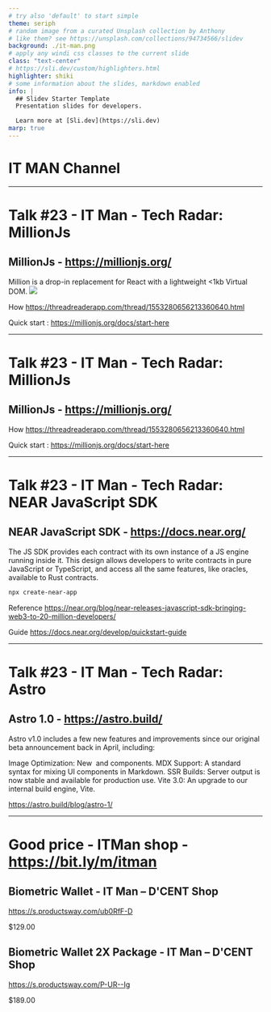 ```yaml
---
# try also 'default' to start simple
theme: seriph
# random image from a curated Unsplash collection by Anthony
# like them? see https://unsplash.com/collections/94734566/slidev
background: ./it-man.png
# apply any windi css classes to the current slide
class: "text-center"
# https://sli.dev/custom/highlighters.html
highlighter: shiki
# some information about the slides, markdown enabled
info: |
  ## Slidev Starter Template
  Presentation slides for developers.

  Learn more at [Sli.dev](https://sli.dev)
marp: true
---
```


# IT MAN Channel

---

# Talk #23 - IT Man - Tech Radar: MillionJs

## MillionJs - https://millionjs.org/

Million is a drop-in replacement for React with a lightweight <1kb Virtual DOM.
<img src="https://pbs.twimg.com/media/FY5XV4xUUAEsEHX.jpg">

How https://threadreaderapp.com/thread/1553280656213360640.html

Quick start : https://millionjs.org/docs/start-here

---

# Talk #23 - IT Man - Tech Radar: MillionJs

## MillionJs - https://millionjs.org/

How https://threadreaderapp.com/thread/1553280656213360640.html

Quick start : https://millionjs.org/docs/start-here

---

# Talk #23 - IT Man - Tech Radar: NEAR JavaScript SDK

## NEAR JavaScript SDK - https://docs.near.org/

The JS SDK provides each contract with its own instance of a JS engine running inside it. This design allows developers to write contracts in pure JavaScript or TypeScript, and access all the same features, like oracles, available to Rust contracts.

```sh
npx create-near-app
```

Reference https://near.org/blog/near-releases-javascript-sdk-bringing-web3-to-20-million-developers/

Guide https://docs.near.org/develop/quickstart-guide

---

# Talk #23 - IT Man - Tech Radar: Astro

## Astro 1.0 - https://astro.build/

Astro v1.0 includes a few new features and improvements since our original beta announcement back in April, including:

Image Optimization: New <Image /> and <Picture /> components.
MDX Support: A standard syntax for mixing UI components in Markdown.
SSR Builds: Server output is now stable and available for production use.
Vite 3.0: An upgrade to our internal build engine, Vite.

https://astro.build/blog/astro-1/

---

# Good price - ITMan shop - https://bit.ly/m/itman

## Biometric Wallet - IT Man – D'CENT Shop

https://s.productsway.com/ub0RfF-D

$129.00

## Biometric Wallet 2X Package - IT Man – D'CENT Shop

https://s.productsway.com/P-UR--Ig

$189.00

